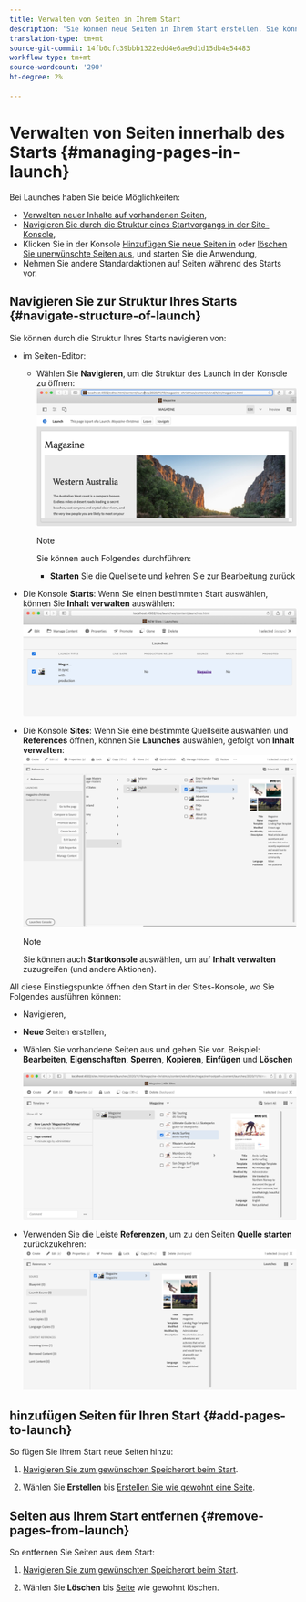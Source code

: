 ```yaml
---
title: Verwalten von Seiten in Ihrem Start
description: 'Sie können neue Seiten in Ihrem Start erstellen. Sie können auch unerwünschte Seiten löschen. '
translation-type: tm+mt
source-git-commit: 14fb0cfc39bbb1322edd4e6ae9d1d15db4e54483
workflow-type: tm+mt
source-wordcount: '290'
ht-degree: 2%

---
```



# Verwalten von Seiten innerhalb des Starts {#managing-pages-in-launch}

Bei Launches haben Sie beide Möglichkeiten:

* [Verwalten neuer Inhalte auf vorhandenen Seiten](/help/sites-cloud/authoring/launches/editing.md),
* [Navigieren Sie durch die Struktur eines Startvorgangs in der Site-Konsole](#navigate-structure-of-launch),
* Klicken Sie in der Konsole [Hinzufügen Sie neue Seiten in](#add-pages-to-launch) oder [löschen Sie unerwünschte Seiten aus](#remove-pages-from-launch), und starten Sie die Anwendung,
* Nehmen Sie andere Standardaktionen auf Seiten während des Starts vor.

## Navigieren Sie zur Struktur Ihres Starts {#navigate-structure-of-launch}

Sie können durch die Struktur Ihres Starts navigieren von:

* im Seiten-Editor:

   * Wählen Sie **Navigieren**, um die Struktur des Launch in der Konsole zu öffnen:
      ![Navigieren Sie zum Start über den Seiten-Editor](/help/sites-cloud/authoring/assets/launches-navigate-page-editor.png)

      >[!NOTE]
      >
      >Sie können auch Folgendes durchführen:
      >
      >* **Starten** Sie die Quellseite und kehren Sie zur Bearbeitung zurück


* Die Konsole **Starts**:
Wenn Sie einen bestimmten Start auswählen, können Sie **Inhalt verwalten** auswählen:
   ![Konsole starten - Inhalt verwalten](/help/sites-cloud/authoring/assets/launches-navigate-launches-console.png)

* Die Konsole **Sites**:
Wenn Sie eine bestimmte Quellseite auswählen und **References** öffnen, können Sie **Launches** auswählen, gefolgt von **Inhalt verwalten**:
   ![Konsole starten - Inhalt verwalten](/help/sites-cloud/authoring/assets/launches-navigate-sites-console.png)

   >[!NOTE]
   >
   >Sie können auch **Startkonsole** auswählen, um auf **Inhalt verwalten** zuzugreifen (und andere Aktionen).

All diese Einstiegspunkte öffnen den Start in der Sites-Konsole, wo Sie Folgendes ausführen können:

* Navigieren,
* **Neue** Seiten erstellen,
* Wählen Sie vorhandene Seiten aus und gehen Sie vor. Beispiel: **Bearbeiten**, **Eigenschaften**, **Sperren**, **Kopieren**, **Einfügen** und **Löschen**

   ![Navigieren Sie in der Sites-Konsole über Inhalt verwalten.](/help/sites-cloud/authoring/assets/launches-navigate-manage-content.png)
* Verwenden Sie die Leiste **Referenzen**, um zu den Seiten **Quelle starten** zurückzukehren:
   ![Site-Konsole - Startquelle](/help/sites-cloud/authoring/assets/launches-navigate-launch-source.png)

## hinzufügen Seiten für Ihren Start {#add-pages-to-launch}

So fügen Sie Ihrem Start neue Seiten hinzu:

1. [Navigieren Sie zum gewünschten Speicherort beim Start](#navigate-structure-of-launch).

1. Wählen Sie **Erstellen** bis [Erstellen Sie wie gewohnt eine Seite](/help/sites-cloud/authoring/fundamentals/organizing-pages.md#creating-a-new-page).

## Seiten aus Ihrem Start entfernen {#remove-pages-from-launch}

So entfernen Sie Seiten aus dem Start:

1. [Navigieren Sie zum gewünschten Speicherort beim Start](#navigate-structure-of-launch).

1. Wählen Sie **Löschen** bis [Seite](/help/sites-cloud/authoring/fundamentals/organizing-pages.md#deleting-a-page) wie gewohnt löschen.
